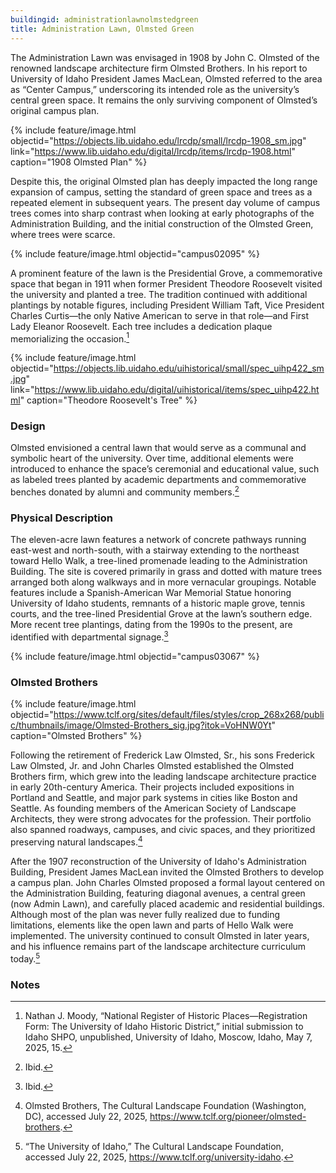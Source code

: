 ```yaml
---
buildingid: administrationlawnolmstedgreen
title: Administration Lawn, Olmsted Green
---
```


The Administration Lawn was envisaged in 1908 by John C. Olmsted of the renowned landscape architecture firm Olmsted Brothers. In his report to University of Idaho President James MacLean, Olmsted referred to the area as “Center Campus,” underscoring its intended role as the university’s central green space. It remains the only surviving component of Olmsted’s original campus plan. 

{% include feature/image.html objectid="https://objects.lib.uidaho.edu/lrcdp/small/lrcdp-1908_sm.jpg" link="https://www.lib.uidaho.edu/digital/lrcdp/items/lrcdp-1908.html" caption="1908 Olmsted Plan" %}

Despite this, the original Olmsted plan has deeply impacted the long range expansion of campus, setting the standard of green space and trees as a repeated element in subsequent years. The present day volume of campus trees comes into sharp contrast when looking at early photographs of the Administration Building, and the initial construction of the Olmsted Green, where trees were scarce. 

{% include feature/image.html objectid="campus02095" %}
 
A prominent feature of the lawn is the Presidential Grove, a commemorative space that began in 1911 when former President Theodore Roosevelt visited the university and planted a tree. The tradition continued with additional plantings by notable figures, including President William Taft, Vice President Charles Curtis—the only Native American to serve in that role—and First Lady Eleanor Roosevelt. Each tree includes a dedication plaque memorializing the occasion.[^1] 

{% include feature/image.html objectid="https://objects.lib.uidaho.edu/uihistorical/small/spec_uihp422_sm.jpg" link="https://www.lib.uidaho.edu/digital/uihistorical/items/spec_uihp422.html" caption="Theodore Roosevelt's Tree" %}

### Design 

Olmsted envisioned a central lawn that would serve as a communal and symbolic heart of the university. Over time, additional elements were introduced to enhance the space’s ceremonial and educational value, such as labeled trees planted by academic departments and commemorative benches donated by alumni and community members.[^2] 

### Physical Description

The eleven-acre lawn features a network of concrete pathways running east-west and north-south, with a stairway extending to the northeast toward Hello Walk, a tree-lined promenade leading to the Administration Building. The site is covered primarily in grass and dotted with mature trees arranged both along walkways and in more vernacular groupings. Notable features include a Spanish-American War Memorial Statue honoring University of Idaho students, remnants of a historic maple grove, tennis courts, and the tree-lined Presidential Grove at the lawn’s southern edge. More recent tree plantings, dating from the 1990s to the present, are identified with departmental signage.[^3]

{% include feature/image.html objectid="campus03067" %}

### Olmsted Brothers

{% include feature/image.html objectid="https://www.tclf.org/sites/default/files/styles/crop_268x268/public/thumbnails/image/Olmsted-Brothers_sig.jpg?itok=VoHNW0Yt" caption="Olmsted Brothers" %}

Following the retirement of Frederick Law Olmsted, Sr., his sons Frederick Law Olmsted, Jr. and John Charles Olmsted established the Olmsted Brothers firm, which grew into the leading landscape architecture practice in early 20th-century America. Their projects included expositions in Portland and Seattle, and major park systems in cities like Boston and Seattle. As founding members of the American Society of Landscape Architects, they were strong advocates for the profession. Their portfolio also spanned roadways, campuses, and civic spaces, and they prioritized preserving natural landscapes.[^4] 

After the 1907 reconstruction of the University of Idaho's Administration Building, President James MacLean invited the Olmsted Brothers to develop a campus plan. John Charles Olmsted proposed a formal layout centered on the Administration Building, featuring diagonal avenues, a central green (now Admin Lawn), and carefully placed academic and residential buildings. Although most of the plan was never fully realized due to funding limitations, elements like the open lawn and parts of Hello Walk were implemented. The university continued to consult Olmsted in later years, and his influence remains part of the landscape architecture curriculum today.[^5] 

### Notes 

[^1]: Nathan J. Moody, “National Register of Historic Places—Registration Form: The University of Idaho Historic District,” initial submission to Idaho SHPO, unpublished, University of Idaho, Moscow, Idaho, May 7, 2025, 15. 
[^2]: Ibid. 
[^3]: Ibid. 
[^4]: Olmsted Brothers, The Cultural Landscape Foundation (Washington, DC), accessed July 22, 2025, https://www.tclf.org/pioneer/olmsted-brothers. 
[^5]: “The University of Idaho,” The Cultural Landscape Foundation, accessed July 22, 2025, https://www.tclf.org/university-idaho. 
